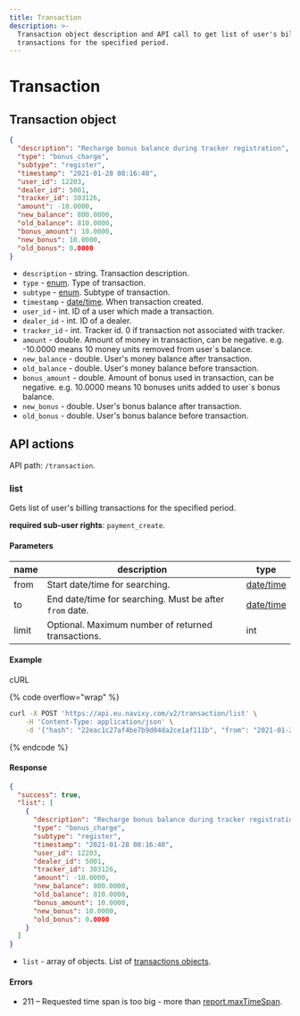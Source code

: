 ```yaml
---
title: Transaction
description: >-
  Transaction object description and API call to get list of user's billing
  transactions for the specified period.
---
```


# Transaction

## Transaction object

```json
{
  "description": "Recharge bonus balance during tracker registration",
  "type": "bonus_charge",
  "subtype": "register",
  "timestamp": "2021-01-28 08:16:40",
  "user_id": 12203,
  "dealer_id": 5001,
  "tracker_id": 303126,
  "amount": -10.0000,
  "new_balance": 800.0000,
  "old_balance": 810.0000,
  "bonus_amount": 10.0000,
  "new_bonus": 10.0000,
  "old_bonus": 0.0000
}
```

* `description` - string. Transaction description.
* `type` - [enum](../../#data-types). Type of transaction.
* `subtype` - [enum](../../#data-types). Subtype of transaction.
* `timestamp` - [date/time](../../#data-types). When transaction created.
* `user_id` - int. ID of a user which made a transaction.
* `dealer_id` - int. ID of a dealer.
* `tracker_id` - int. Tracker id. 0 if transaction not associated with tracker.
* `amount` - double. Amount of money in transaction, can be negative. e.g. -10.0000 means 10 money units removed from user\`s balance.
* `new_balance` - double. User's money balance after transaction.
* `old_balance` - double. User's money balance before transaction.
* `bonus_amount` - double. Amount of bonus used in transaction, can be negative. e.g. 10.0000 means 10 bonuses units added to user\`s bonus balance.
* `new_bonus` - double. User's bonus balance after transaction.
* `old_bonus` - double. User's bonus balance before transaction.

## API actions

API path: `/transaction`.

### list

Gets list of user's billing transactions for the specified period.

**required sub-user rights**: `payment_create`.

#### Parameters

| name  | description                                             | type                           |
| ----- | ------------------------------------------------------- | ------------------------------ |
| from  | Start date/time for searching.                          | [date/time](../../#data-types) |
| to    | End date/time for searching. Must be after `from` date. | [date/time](../../#data-types) |
| limit | Optional. Maximum number of returned transactions.      | int                            |

#### Example

cURL

{% code overflow="wrap" %}
```sh
curl -X POST 'https://api.eu.navixy.com/v2/transaction/list' \
    -H 'Content-Type: application/json' \
    -d '{"hash": "22eac1c27af4be7b9d04da2ce1af111b", "from": "2021-01-20 08:16:40", "to": "2021-01-28 08:16:40"}'
```
{% endcode %}

#### Response

```json
{
  "success": true,
  "list": [
    {
      "description": "Recharge bonus balance during tracker registration",
      "type": "bonus_charge",
      "subtype": "register",
      "timestamp": "2021-01-28 08:16:40",
      "user_id": 12203,
      "dealer_id": 5001,
      "tracker_id": 303126,
      "amount": -10.0000,
      "new_balance": 800.0000,
      "old_balance": 810.0000,
      "bonus_amount": 10.0000,
      "new_bonus": 10.0000,
      "old_bonus": 0.0000
    }
  ]
}
```

* `list` - array of objects. List of [transactions objects](transaction.md#transaction-object).

#### Errors

* 211 – Requested time span is too big - more than [report.maxTimeSpan](../commons/dealer.md).
